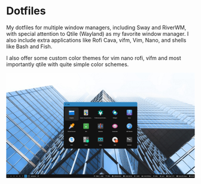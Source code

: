 # Dotfiles

My dotfiles for multiple window managers, including Sway and RiverWM, with special attention to Qtile (Wayland) as my favorite window manager. I also include extra applications like Rofi Cava, vifm, Vim, Nano, and shells like Bash and Fish.

I also offer some custom color themes for vim nano rofi, vifm and most importantly qtile with quite simple color schemes.

![desktop](/images/1746403145.png)
